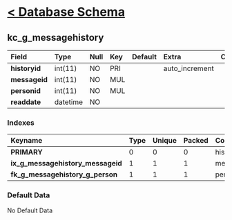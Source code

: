 # [< Database Schema](DatabaseSchema.md) #

## kc\_g\_messagehistory ##
| **Field** | Type | Null | Key | Default | Extra | Comment |
|:----------|:-----|:-----|:----|:--------|:------|:--------|
| **historyid** | int(11) | NO | PRI |  | auto\_increment |  |
| **messageid** | int(11) | NO | MUL |  |  |  |
| **personid** | int(11) | NO | MUL |  |  |  |
| **readdate** | datetime | NO |  |  |  |  |


### Indexes ###
| **Keyname** | Type | Unique | Packed | Column | Seq | Cardinality | Collation | Null | Comment |
|:------------|:-----|:-------|:-------|:-------|:----|:------------|:----------|:-----|:--------|
| **PRIMARY** | 0 | 0 | 0 | historyid | 1 | 0 | A | 0 | 0 |
| **ix\_g\_messagehistory\_messageid** | 1 | 1 | 1 | messageid | 1 |  | A | 1 | 1 |
| **fk\_g\_messagehistory\_g\_person** | 1 | 1 | 1 | personid | 1 |  | A | 1 | 1 |


### Default Data ###
No Default Data